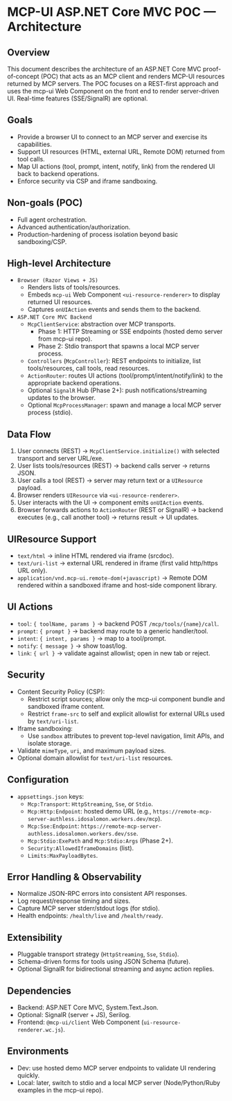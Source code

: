 # MCP-UI ASP.NET Core MVC POC — Architecture

## Overview
This document describes the architecture of an ASP.NET Core MVC proof-of-concept (POC) that acts as an MCP client and renders MCP-UI resources returned by MCP servers. The POC focuses on a REST-first approach and uses the mcp-ui Web Component on the front end to render server-driven UI. Real-time features (SSE/SignalR) are optional.

## Goals
- Provide a browser UI to connect to an MCP server and exercise its capabilities.
- Support UI resources (HTML, external URL, Remote DOM) returned from tool calls.
- Map UI actions (tool, prompt, intent, notify, link) from the rendered UI back to backend operations.
- Enforce security via CSP and iframe sandboxing.

## Non-goals (POC)
- Full agent orchestration.
- Advanced authentication/authorization.
- Production-hardening of process isolation beyond basic sandboxing/CSP.

## High-level Architecture
- `Browser (Razor Views + JS)`
  - Renders lists of tools/resources.
  - Embeds `mcp-ui` Web Component `<ui-resource-renderer>` to display returned UI resources.
  - Captures `onUIAction` events and sends them to the backend.
- `ASP.NET Core MVC Backend`
  - `McpClientService`: abstraction over MCP transports.
    - Phase 1: HTTP Streaming or SSE endpoints (hosted demo server from mcp-ui repo).
    - Phase 2: Stdio transport that spawns a local MCP server process.
  - `Controllers` (`McpController`): REST endpoints to initialize, list tools/resources, call tools, read resources.
  - `ActionRouter`: routes UI actions (tool/prompt/intent/notify/link) to the appropriate backend operations.
  - Optional `SignalR` Hub (Phase 2+): push notifications/streaming updates to the browser.
  - Optional `McpProcessManager`: spawn and manage a local MCP server process (stdio).

## Data Flow
1. User connects (REST) → `McpClientService.initialize()` with selected transport and server URL/exe.
2. User lists tools/resources (REST) → backend calls server → returns JSON.
3. User calls a tool (REST) → server may return text or a `UIResource` payload.
4. Browser renders `UIResource` via `<ui-resource-renderer>`.
5. User interacts with the UI → component emits `onUIAction` events.
6. Browser forwards actions to `ActionRouter` (REST or SignalR) → backend executes (e.g., call another tool) → returns result → UI updates.

## UIResource Support
- `text/html` → inline HTML rendered via iframe (srcdoc).
- `text/uri-list` → external URL rendered in iframe (first valid http/https URL only).
- `application/vnd.mcp-ui.remote-dom(+javascript)` → Remote DOM rendered within a sandboxed iframe and host-side component library.

## UI Actions
- `tool`: `{ toolName, params }` → backend POST `/mcp/tools/{name}/call`.
- `prompt`: `{ prompt }` → backend may route to a generic handler/tool.
- `intent`: `{ intent, params }` → map to a tool/prompt.
- `notify`: `{ message }` → show toast/log.
- `link`: `{ url }` → validate against allowlist; open in new tab or reject.

## Security
- Content Security Policy (CSP):
  - Restrict script sources; allow only the mcp-ui component bundle and sandboxed iframe content.
  - Restrict `frame-src` to self and explicit allowlist for external URLs used by `text/uri-list`.
- Iframe sandboxing:
  - Use `sandbox` attributes to prevent top-level navigation, limit APIs, and isolate storage.
- Validate `mimeType`, `uri`, and maximum payload sizes.
- Optional domain allowlist for `text/uri-list` resources.

## Configuration
- `appsettings.json` keys:
  - `Mcp:Transport`: `HttpStreaming`, `Sse`, or `Stdio`.
  - `Mcp:Http:Endpoint`: hosted demo URL (e.g., `https://remote-mcp-server-authless.idosalomon.workers.dev/mcp`).
  - `Mcp:Sse:Endpoint`: `https://remote-mcp-server-authless.idosalomon.workers.dev/sse`.
  - `Mcp:Stdio:ExePath` and `Mcp:Stdio:Args` (Phase 2+).
  - `Security:AllowedIframeDomains` (list).
  - `Limits:MaxPayloadBytes`.

## Error Handling & Observability
- Normalize JSON-RPC errors into consistent API responses.
- Log request/response timing and sizes.
- Capture MCP server stderr/stdout logs (for stdio).
- Health endpoints: `/health/live` and `/health/ready`.

## Extensibility
- Pluggable transport strategy (`HttpStreaming`, `Sse`, `Stdio`).
- Schema-driven forms for tools using JSON Schema (future).
- Optional SignalR for bidirectional streaming and async action replies.

## Dependencies
- Backend: ASP.NET Core MVC, System.Text.Json.
- Optional: SignalR (server + JS), Serilog.
- Frontend: `@mcp-ui/client` Web Component (`ui-resource-renderer.wc.js`).

## Environments
- Dev: use hosted demo MCP server endpoints to validate UI rendering quickly.
- Local: later, switch to stdio and a local MCP server (Node/Python/Ruby examples in the mcp-ui repo).
